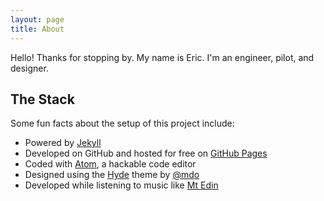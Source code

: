 ```yaml
---
layout: page
title: About
---
```


<p class="message">
  Hello! Thanks for stopping by.  My name is Eric.  I'm an engineer, pilot, and designer.
</p>


## The Stack

Some fun facts about the setup of this project include:

* Powered by [Jekyll](http://jekyllrb.com)
* Developed on GitHub and hosted for free on [GitHub Pages](https://pages.github.com)
* Coded with [Atom](http://atom.io), a hackable code editor
* Designed using the [Hyde](http://hyde.getpoole.com) theme by [@mdo](https://twitter.com/mdo)
* Developed while listening to music like [Mt Edin](https://soundcloud.com/mtedenofficial)
